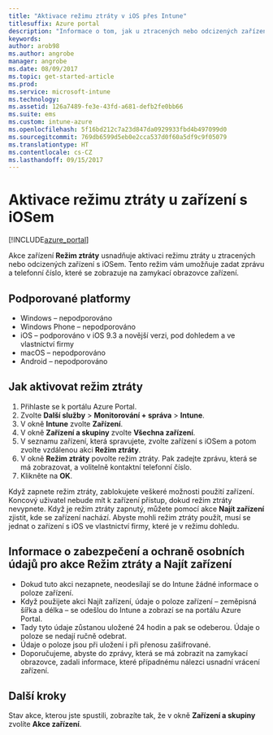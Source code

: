 ```yaml
---
title: "Aktivace režimu ztráty v iOS přes Intune"
titlesuffix: Azure portal
description: "Informace o tom, jak u ztracených nebo odcizených zařízení s iOSem aktivovat režim ztráty přes Intune"
keywords: 
author: arob98
ms.author: angrobe
manager: angrobe
ms.date: 08/09/2017
ms.topic: get-started-article
ms.prod: 
ms.service: microsoft-intune
ms.technology: 
ms.assetid: 126a7489-fe3e-43fd-a681-defb2fe0bb66
ms.suite: ems
ms.custom: intune-azure
ms.openlocfilehash: 5f16bd212c7a23d847da0929933fbd4b497099d0
ms.sourcegitcommit: 769db6599d5eb0e2cca537d0f60a5df9c9f05079
ms.translationtype: HT
ms.contentlocale: cs-CZ
ms.lasthandoff: 09/15/2017
---
```

# <a name="activate-lost-mode-on-ios-devices"></a>Aktivace režimu ztráty u zařízení s iOSem


[!INCLUDE[azure_portal](./includes/azure_portal.md)]

Akce zařízení **Režim ztráty** usnadňuje aktivaci režimu ztráty u ztracených nebo odcizených zařízení s iOSem. Tento režim vám umožňuje zadat zprávu a telefonní číslo, které se zobrazuje na zamykací obrazovce zařízení.

## <a name="supported-platforms"></a>Podporované platformy

- Windows – nepodporováno
- Windows Phone – nepodporováno
- iOS – podporováno v iOS 9.3 a novější verzi, pod dohledem a ve vlastnictví firmy
- macOS – nepodporováno
- Android – nepodporováno

## <a name="how-to-activate-lost-mode"></a>Jak aktivovat režim ztráty

1. Přihlaste se k portálu Azure Portal.
2. Zvolte **Další služby** > **Monitorování + správa** > **Intune**.
3. V okně **Intune** zvolte **Zařízení**.
4. V okně **Zařízení a skupiny** zvolte **Všechna zařízení**.
5. V seznamu zařízení, která spravujete, zvolte zařízení s iOSem a potom zvolte vzdálenou akci **Režim ztráty**.
6. V okně **Režim ztráty** povolte režim ztráty. Pak zadejte zprávu, která se má zobrazovat, a volitelně kontaktní telefonní číslo.
7. Klikněte na **OK**.

Když zapnete režim ztráty, zablokujete veškeré možnosti použití zařízení. Koncový uživatel nebude mít k zařízení přístup, dokud režim ztráty nevypnete. Když je režim ztráty zapnutý, můžete pomocí akce **Najít zařízení** zjistit, kde se zařízení nachází.
Abyste mohli režim ztráty použít, musí se jednat o zařízení s iOS ve vlastnictví firmy, které je v režimu dohledu.

## <a name="security-and-privacy-information-for-the-lost-mode-and-locate-device-actions"></a>Informace o zabezpečení a ochraně osobních údajů pro akce Režim ztráty a Najít zařízení
- Dokud tuto akci nezapnete, neodesílají se do Intune žádné informace o poloze zařízení.
- Když použijete akci Najít zařízení, údaje o poloze zařízení – zeměpisná šířka a délka – se odešlou do Intune a zobrazí se na portálu Azure Portal.
- Tady tyto údaje zůstanou uložené 24 hodin a pak se odeberou. Údaje o poloze se nedají ručně odebrat.
- Údaje o poloze jsou při uložení i při přenosu zašifrované.
- Doporučujeme, abyste do zprávy, která se má zobrazit na zamykací obrazovce, zadali informace, které případnému nálezci usnadní vrácení zařízení.

## <a name="next-steps"></a>Další kroky

Stav akce, kterou jste spustili, zobrazíte tak, že v okně **Zařízení a skupiny** zvolíte **Akce zařízení**.

